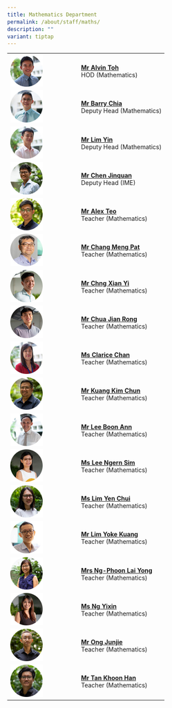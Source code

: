 ```yaml
---
title: Mathematics Department
permalink: /about/staff/maths/
description: ""
variant: tiptap
---
```

<table style="minWidth: 50px">
<colgroup>
<col>
<col>
</colgroup>
<tbody>
<tr>
<td rowspan="1" colspan="1"><a class="isomer-image-wrapper" href="mailto:alvin.toh@ejc.edu.sg"><img style="width: 50%;" height="auto" width="100%" alt="" src="/images/Staff/HOD-Alvin-Toh_s.jpg"></a>
</td>
<td rowspan="1" colspan="1">
<p><strong><a href="mailto:alvin.toh@ejc.edu.sg" rel="noopener noreferrer nofollow" target="_blank">Mr Alvin Toh</a> <br></strong>HOD
(Mathematics)</p>
</td>
</tr>
<tr>
<td rowspan="1" colspan="1"><a class="isomer-image-wrapper" href="mailto:barry.chia@ejc.edu.sg"><img style="width: 50%;" height="auto" width="100%" src="/images/Staff/Maths-Barry-Chia_s.jpg"></a>
</td>
<td rowspan="1" colspan="1">
<p><strong><a href="mailto:barry.chia@ejc.edu.sg" rel="noopener noreferrer nofollow" target="_blank">Mr Barry Chia</a> <br></strong>Deputy
Head (Mathematics)</p>
</td>
</tr>
<tr>
<td rowspan="1" colspan="1"><a class="isomer-image-wrapper" href="mailto:lim.yin@ejc.edu.sg"><img style="width: 50%;" height="auto" width="100%" src="/images/Staff/Maths-Lim-Yin_s.jpg"></a>
</td>
<td rowspan="1" colspan="1">
<p><strong><a href="mailto:lim.yin@ejc.edu.sg" rel="noopener noreferrer nofollow" target="_blank">Mr Lim Yin</a> </strong>
<br>Deputy Head (Mathematics)</p>
</td>
</tr>
<tr>
<td rowspan="1" colspan="1"><a class="isomer-image-wrapper" href="mailto:chen.jinquan@ejc.edu.sg"><img style="width: 50%;" height="auto" width="100%" alt="" src="/images/Staff/Maths-Chen-Jinquan_s.jpg"></a>
</td>
<td rowspan="1" colspan="1">
<p><strong><a href="mailto:chen.jinquan@ejc.edu.sg" rel="noopener noreferrer nofollow" target="_blank">Mr Chen Jinquan</a> </strong>
<br>Deputy Head (IME)</p>
</td>
</tr>
<tr>
<td rowspan="1" colspan="1"><a class="isomer-image-wrapper" href="mailto:alex.teo@ejc.edu.sg"><img style="width: 50%;" height="auto" width="100%" src="/images/Staff/Maths-Alex-Teo_s.jpg"></a>
</td>
<td rowspan="1" colspan="1">
<p><strong><a href="mailto:alex.teo@ejc.edu.sg" rel="noopener noreferrer nofollow" target="_blank">Mr Alex Teo</a> </strong>
<br>Teacher (Mathematics)</p>
</td>
</tr>
<tr>
<td rowspan="1" colspan="1"><a class="isomer-image-wrapper" href="mailto:chang.meng.pat@ejc.edu.sg"><img style="width: 50%;" height="auto" width="100%" alt="" src="/images/Staff/maths-chang-meng-pat_s.jpg"></a>
</td>
<td rowspan="1" colspan="1">
<p><strong><a href="mailto:chang.meng.pat@ejc.edu.sg" rel="noopener noreferrer nofollow" target="_blank">Mr Chang Meng Pat</a></strong> 
<br>Teacher (Mathematics)</p>
</td>
</tr>
<tr>
<td rowspan="1" colspan="1"><a class="isomer-image-wrapper" href="mailto:chng.xian.yi@ejc.edu.sg"><img style="width: 50%;" height="auto" width="100%" alt="" src="/images/Staff/Maths-Chng-Xian-Yi_s.jpg"></a>
</td>
<td rowspan="1" colspan="1">
<p><strong><a href="mailto:chng.xian.yi@ejc.edu.sg" rel="noopener noreferrer nofollow" target="_blank">Mr Chng Xian Yi</a></strong> 
<br>Teacher (Mathematics)</p>
</td>
</tr>
<tr>
<td rowspan="1" colspan="1"><a class="isomer-image-wrapper" href="mailto:chua.jian.rong@ejc.edu.sg"><img style="width: 50%;" height="auto" width="100%" alt="" src="/images/Staff/Maths-Chua-Jian-Rong_s.jpg"></a>
</td>
<td rowspan="1" colspan="1">
<p><strong><a href="mailto:chua.jian.rong@ejc.edu.sg" rel="noopener noreferrer nofollow" target="_blank">Mr Chua Jian Rong</a> </strong>
<br>Teacher (Mathematics)</p>
</td>
</tr>
<tr>
<td rowspan="1" colspan="1"><a class="isomer-image-wrapper" href="mailto:clarice.chan@ejc.edu.sg"><img style="width: 50%;" height="auto" width="100%" alt="" src="/images/Staff/Maths-Clarice-Chan_s.jpg"></a>
</td>
<td rowspan="1" colspan="1">
<p><strong><a href="mailto:clarice.chan@ejc.edu.sg" rel="noopener noreferrer nofollow" target="_blank">Ms Clarice Chan</a> </strong>
<br>Teacher (Mathematics)</p>
</td>
</tr>
<tr>
<td rowspan="1" colspan="1"><a class="isomer-image-wrapper" href="mailto:kuang.kim.chun@ejc.edu.sg"><img style="width: 50%;" height="auto" width="100%" alt="" src="/images/Staff/Kuang-Kim-Chun_s.jpg"></a>
</td>
<td rowspan="1" colspan="1">
<p><strong><a href="mailto:kuang.kim.chun@ejc.edu.sg" rel="noopener noreferrer nofollow" target="_blank">Mr Kuang Kim Chun</a> </strong>
<br>Teacher (Mathematics)</p>
</td>
</tr>
<tr>
<td rowspan="1" colspan="1"><a class="isomer-image-wrapper" href="mailto:lee.boon.ann@ejc.edu.sg"><img style="width: 50%;" height="auto" width="100%" alt="" src="/images/Staff/Maths-Lee-Boon-Ann_s.jpg"></a>
</td>
<td rowspan="1" colspan="1">
<p><strong><a href="mailto:lee.boon.ann@ejc.edu.sg" rel="noopener noreferrer nofollow" target="_blank">Mr Lee Boon Ann</a> </strong>
<br>Teacher (Mathematics)</p>
</td>
</tr>
<tr>
<td rowspan="1" colspan="1"><a class="isomer-image-wrapper" href="mailto:lee.ngern.sim@ejc.edu.sg"><img style="width: 50%;" height="auto" width="100%" alt="" src="/images/Staff/Maths-Lee-Ngern-Sim_s.jpg"></a>
</td>
<td rowspan="1" colspan="1">
<p><strong><a href="mailto:lee.ngern.sim@ejc.edu.sg" rel="noopener noreferrer nofollow" target="_blank">Ms Lee Ngern Sim</a> </strong>
<br>Teacher (Mathematics)</p>
</td>
</tr>
<tr>
<td rowspan="1" colspan="1"><a class="isomer-image-wrapper" href="mailto:lim.yen.chui@ejc.edu.sg"><img style="width: 50%;" height="auto" width="100%" alt="" src="/images/Staff/Maths-Lim-Yen-Chui_s.jpg"></a>
</td>
<td rowspan="1" colspan="1">
<p><strong><a href="mailto:lim.yen.chui@ejc.edu.sg" rel="noopener noreferrer nofollow" target="_blank">Ms Lim Yen Chui</a> </strong>
<br>Teacher (Mathematics)</p>
</td>
</tr>
<tr>
<td rowspan="1" colspan="1"><a class="isomer-image-wrapper" href="mailto:lim.yoke.kuang@ejc.edu.sg"><img style="width: 50%;" height="auto" width="100%" alt="" src="/images/Staff/maths-lim-yoke-kuang_s.jpg"></a>
</td>
<td rowspan="1" colspan="1">
<p><strong><a href="mailto:lim.yoke.kuang@ejc.edu.sg" rel="noopener noreferrer nofollow" target="_blank">Mr Lim Yoke Kuang</a></strong> 
<br>Teacher (Mathematics)</p>
</td>
</tr>
<tr>
<td rowspan="1" colspan="1"><a class="isomer-image-wrapper" href="mailto:phoon.lai.yong@ejc.edu.sg"><img style="width: 50%;" height="auto" width="100%" alt="" src="/images/Staff/Maths-Ng-Phoon-Lai-Yong_s.jpg"></a>
</td>
<td rowspan="1" colspan="1">
<p><strong><a href="mailto:phoon.lai.yong@ejc.edu.sg" rel="noopener noreferrer nofollow" target="_blank">Mrs Ng-Phoon Lai Yong</a></strong> 
<br>Teacher (Mathematics)</p>
</td>
</tr>
<tr>
<td rowspan="1" colspan="1"><a class="isomer-image-wrapper" href="mailto:ng.yixin@ejc.edu.sg"><img style="width: 50%;" height="auto" width="100%" alt="" src="/images/Staff/Maths-Ng-Yixin_s.jpg"></a>
</td>
<td rowspan="1" colspan="1">
<p><strong><a href="mailto:ng.yixin@ejc.edu.sg" rel="noopener noreferrer nofollow" target="_blank">Ms Ng Yixin</a></strong> 
<br>Teacher (Mathematics)</p>
</td>
</tr>
<tr>
<td rowspan="1" colspan="1"><a class="isomer-image-wrapper" href="mailto:ong.junjie@ejc.edu.sg"><img style="width: 50%;" height="auto" width="100%" alt="" src="/images/Staff/Maths_Ong_Junjie.jpg"></a>
</td>
<td rowspan="1" colspan="1">
<p><strong><a href="mailto:ong.junjie@ejc.edu.sg" rel="noopener noreferrer nofollow" target="_blank">Mr Ong Junjie</a></strong>
<br>Teacher (Mathematics)</p>
</td>
</tr>
<tr>
<td rowspan="1" colspan="1"><a class="isomer-image-wrapper" href="mailto:tan.khoon.han@ejc.edu.sg"><img style="width: 50%;" height="auto" width="100%" alt="" src="/images/Staff/Maths-Tan-Khoon-Han_s.jpg"></a>
</td>
<td rowspan="1" colspan="1">
<p><strong><a href="mailto:tan.khoon.han@ejc.edu.sg" rel="noopener noreferrer nofollow" target="_blank">Mr Tan Khoon Han</a></strong> 
<br>Teacher (Mathematics)</p>
</td>
</tr>
</tbody>
</table>
<h2></h2>
<p></p>